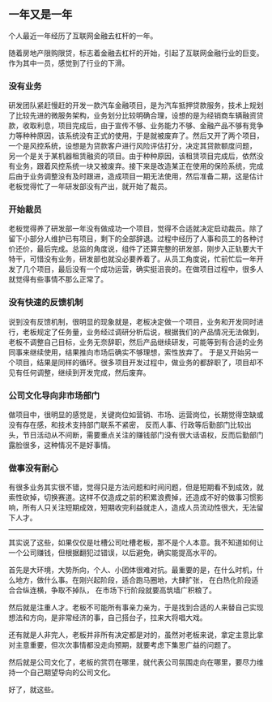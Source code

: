 ## 一年又是一年

个人最近一年经历了互联网金融去杠杆的一年。

随着房地产限购限贷，标志着金融去杠杆的开始，引起了互联网金融行业的巨变。作为其中一员，感觉到了行业的下滑。

### 没有业务

研发团队紧赶慢赶的开发一款汽车金融项目，是为汽车抵押贷款服务，技术上规划了比较先进的微服务架构，业务划分比较明确合理，设想的是为经销商车辆融资贷款，收取利息，项目完成后，由于宣传不够、业务能力不够、金融产品不够有竞争力等种种原因，该系统没有正式的使用，于是就被废弃了。然后又开了两个项目，一个是风控系统，设想是为贷款客户进行风险评估打分，决定其贷款额度问题， 另一个是关于某机器租赁融资的项目。由于种种原因，该租赁项目完成后，依然没有业务，跟着风控系统一块又被废弃。接下来是改造某正在使用的保险系统，完成后由于业务调整没有及时跟进，造成项目一期无法使用，然后准备二期，这是估计老板觉得忙了一年研发部没有产出，就开始了裁员。

### 开始裁员

老板觉得养了研发部一年没有做成功一个项目，觉得不合适就决定启动裁员。除了留下小部分人维护已有项目，剩下的全部辞退。过程中经历了人事和员工的各种讨价还价，最后完成。总监的角度说，组件了还算完整的研发部，刚步入正轨要大干特干，可惜没有业务，研发部也就没必要养着了。从员工角度说，忙前忙后一年开发了几个项目，最后没有一个成功运营，确实挺沮丧的。在做项目过程中，很多人就觉得有些事情不那么正常了。

### 没有快速的反馈机制

说到没有反馈机制，很明显的现象就是，老板决定做一个项目，业务和开发同时进行，老板规定了任务量，业务经过调研分析后说，根据我们的产品情况无法做到，老板不调整自己目标，业务无奈辞职，然后产品继续研发，可能等到有合适的业务同事来继续使用，结果推向市场后确实不够理想，索性放弃了。 于是又开始另一个项目，结果是同样的循环。很多项目开发过程中，做业务的都辞职了，项目却不见有任何调整，继续到开发完成，然后废弃。


### 公司文化导向非市场部门

做项目中，很明显的感觉是，关键岗位如营销、市场、运营岗位，长期觉得空缺或没有存在感，和技术支持部门联系不紧密， 反而人事、行政等后勤部门比较出头，节日活动从不间断，需要重点关注的赚钱部门没有很大话语权，反而后勤部门露脸很多，这种情况不是好事情。


### 做事没有耐心

有很多业务其实很不错，觉得只是方法问题和时间问题，但是短期看不到成效，就索性砍掉，切换赛道。这样不仅造成之前的积累浪费掉，还造成不好的做事习惯影响，所有人只关注短期成效，短期收完利益就走人，造成人员流动性很大，无法留下人才。


--- 

其实说了这些，如果仅仅是吐槽公司吐槽老板，那不是个人本意。我不知道如何让一个公司赚钱，但根据翻犯过错误，以后避免，确实能提高水平的。

首先是大环境，大势所向，个人、小团体很难对抗。最重要的是，在什么时机，什么地方，做什么事。在刚兴起阶段，适合跑马圈地，大肆扩张， 在白热化阶段适合合纵连横，争取不掉队， 在市场下行阶段就要高筑墙广积粮了。


然后就是注重人才。老板不可能所有事亲力亲为，于是找到合适的人来替自己实现想法和方向，是非常经济的事，自己搭台子，拉来大将唱大戏。

还有就是人非完人，老板并非所有决定都是对的，虽然对老板来说，拿定主意比拿对主意重要，但次次事情都没走向预期，就要考虑下集思广益的问题了。

然后就是公司文化了，老板的赏罚在哪里，就代表公司氛围走向在哪里，要尽力维持一个自己期望导向的公司文化。


好了，就这些。